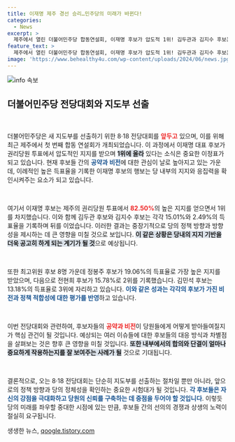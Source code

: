 ```yaml
---
title: 이재명 제주 경선 승리…민주당의 미래가 바뀐다!
categories:
  - News
excerpt: >
  제주에서 열린 더불어민주당 합동연설회, 이재명 후보가 압도적 1위! 김두관과 김지수 후보는 큰 격차. 최고위원 후보 간 치열한 접전이 예상되는 가운데, 향후 전당대회에 관심이 집중되고 있다. 클릭하고 더 알아보세요!
feature_text: >
  제주에서 열린 더불어민주당 합동연설회, 이재명 후보가 압도적 1위! 김두관과 김지수 후보는 큰 격차. 최고위원 후보 간 치열한 접전이 예상되는 가운데, 향후 전당대회에 관심이 집중되고 있다. 클릭하고 더 알아보세요!
image: 'https://www.behealthy4u.com/wp-content/uploads/2024/06/news.jpg'
---
```


<p><img src="https://www.behealthy4u.com/wp-content/uploads/2024/06/news.jpg" alt="info 속보" /></p>

<h2 data-ke-size="size26">더불어민주당 전당대회와 지도부 선출</h2>

<p data-ke-size="size16">&nbsp;</p>  

<p>더불어민주당은 새 지도부를 선출하기 위한 8·18 전당대회를 <b><span style="color: #ee2323;">앞두고</span></b> 있으며, 이를 위해 최근 제주에서 첫 번째 합동 연설회가 개최되었습니다. 이 과정에서 이재명 대표 후보가 권리당원 투표에서 압도적인 지지를 받으며 <b><span style="background-color: #21538527;">1위에 올라</span></b> 있다는 소식은 중요한 이정표가 되고 있습니다. 현재 후보들 간의 <b><span style="color: #1a5490;">공약과 비전</span></b>에 대한 관심이 날로 높아지고 있는 가운데, 이례적인 높은 득표율을 기록한 이재명 후보의 행보는 당 내부의 지지와 응집력을 확인시켜주는 요소가 되고 있습니다.</p>

<p data-ke-size="size16">&nbsp;</p>  

<p>여기서 이재명 후보는 제주의 권리당원 투표에서 <b><span style="color: #ee2323;">82.50%</b></span>의 높은 지지를 얻으면서 1위를 차지했습니다. 이와 함께 김두관 후보와 김지수 후보는 각각 15.01%와 2.49%의 득표율을 기록하며 뒤를 이었습니다. 이러한 결과는 중장기적으로 당의 정책 방향과 방향성을 제시하는 데 큰 영향을 미칠 것으로 보입니다. <b><span style="background-color: #21538527;">이 같은 상황은 당내의 지지 기반을 더욱 공고히 하게 되는 계기가 될 것</span></b>으로 예상됩니다.</p>

<p data-ke-size="size16">&nbsp;</p>  

<p>또한 최고위원 후보 8명 가운데 정봉주 후보가 19.06%의 득표율로 가장 높은 지지를 받았으며, 다음으로 전현희 후보가 15.78%로 2위를 기록했습니다. 김민석 후보는 13.18%의 득표율로 3위에 자리하고 있습니다. <b><span style="color: #1a5490;">이와 같은 성과는 각각의 후보가 가진 비전과 정책 적합성에 대한 평가를 반영</span></b>하고 있습니다.</p>

<p data-ke-size="size16">&nbsp;</p>  

<p>이번 전당대회와 관련하여, 후보자들의 <b><span style="color: #ee2323;">공약과 비전</span></b>이 당원들에게 어떻게 받아들여질지가 핵심 관건이 될 것입니다. 예상되는 여러 이슈들에 대한 후보들의 대응 방식과 차별점을 살펴보는 것은 향후 큰 영향을 미칠 것입니다. <b><span style="background-color: #21538527;">또한 내부에서의 합의와 단결이 얼마나 중요하게 작용하는지를 잘 보여주는 사례가 될</span></b> 것으로 기대됩니다. </p>

<p data-ke-size="size16">&nbsp;</p>  

<p>결론적으로, 오는 8·18 전당대회는 단순히 지도부를 선출하는 절차일 뿐만 아니라, 앞으로의 정책 방향과 당의 정체성을 확인하는 중요한 시험대가 될 것입니다. <b><span style="color: #1a5490;">각 후보들은 자신의 강점을 극대화하고 당원의 신뢰를 구축하는 데 중점을 두어야 할 것입니다</span></b>. 이렇듯 당의 미래를 좌우할 중대한 시점에 있는 만큼, 후보들 간의 선의의 경쟁과 상생의 노력이 절실히 요구됩니다.</p>
생생한 뉴스, <a href="https://qoogle.tistory.com" rel="dofollow">qoogle.tistory.com</a>


